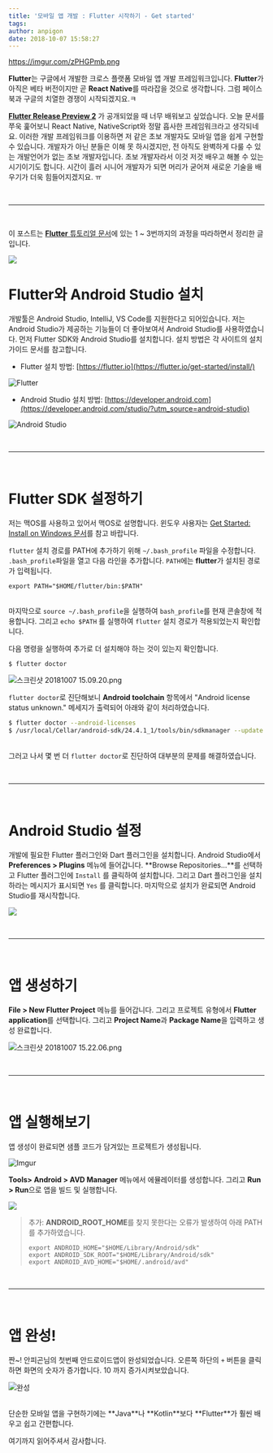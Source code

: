 ```yaml
---
title: '모바일 앱 개발 : Flutter 시작하기 - Get started'
tags:
author: anpigon
date: 2018-10-07 15:58:27
---
```


https://imgur.com/zPHGPmb.png

**Flutter**는 구글에서 개발한 크로스 플랫폼 모바일 앱 개발 프레임워크입니다. **Flutter**가 아직은 베타 버전이지만 곧 **React Native**를 따라잡을 것으로 생각합니다. 그럼 페이스북과 구글의 치열한 경쟁이 시작되겠지요.ㅋ

[**Flutter Release Preview 2**](https://developers.googleblog.com/2018/09/flutter-release-preview-2-pixel-perfect.html) 가 공개되었을 때 너무 배워보고 싶었습니다. 오늘 문서를 쭈욱 훑어보니 React Native, NativeScript와 정말 흡사한 프레임워크라고 생각되네요. 이러한 개발 프레임워크를 이용하면 저 같은 초보 개발자도 모바일 앱을 쉽게 구현할 수 있습니다. 개발자가 아닌 분들은 이해 못 하시겠지만, 전 아직도 완벽하게 다룰 수 있는 개발언어가 없는 초보 개발자입니다. 초보 개발자라서 이것 저것 배우고 해볼 수 있는 시기이기도 합니다. 시간이 흘러 시니어 개발자가 되면 머리가 굳어져 새로운 기술을 배우기가 더욱 힘들어지겠지요. ㅠ


<br><hr><br>

이 포스트는 [**Flutter** 튜토리얼 문서](https://flutter.io/get-started/)에 있는 1 ~ 3번까지의 과정을 따라하면서 정리한 글입니다.

![](https://steemitimages.com/250x0/https://imgur.com/9dJIRm2.png)
<br>

# Flutter와 Android Studio 설치

개발툴은 Android Studio, IntelliJ, VS Code를 지원한다고 되어있습니다. 저는 Android Studio가 제공하는 기능들이 더 좋아보여서 Android Studio를 사용하였습니다. 먼저 Flutter SDK와 Android Studio를 설치합니다. 설치 방법은 각 사이트의 설치 가이드 문서를 참고합니다.

- Flutter 설치 방법: [https://flutter.io](https://flutter.io/get-started/install/)

![Flutter](https://i.imgur.com/Q8iWTB4.jpg)

- Android Studio 설치 방법: [https://developer.android.com](https://developer.android.com/studio/?utm_source=android-studio)

![Android Studio](https://imgur.com/IEd5T0b.png)

<br><hr><br>

# Flutter SDK 설정하기

저는 맥OS를 사용하고 있어서 맥OS로 설명합니다. 윈도우 사용자는 [Get Started: Install on Windows 문서](https://flutter.io/setup-windows/)를 참고 바랍니다.

`flutter` 설치 경로를 PATH에 추가하기 위해 `~/.bash_profile` 파일을 수정합니다. `.bash_profile`파일을 열고 다음 라인을 추가합니다. `PATH`에는 **flutter**가 설치된 경로가 입력됩니다.

```
export PATH="$HOME/flutter/bin:$PATH"
```

<br>마지막으로 `source ~/.bash_profile`을 실행하여 `bash_profile`를 현재 콘솔창에 적용합니다. 그리고 `echo $PATH` 를 실행하여 `flutter` 설치 경로가 적용되었는지 확인합니다.

다음 명령을 실행하여 추가로 더 설치해야 하는 것이 있는지 확인합니다.

```
$ flutter doctor 
```

![스크린샷 20181007 15.09.20.png](https://files.steempeak.com/file/steempeak/anpigon/CLQZ4JOp-2018-10-0715.09.20.png)

`flutter doctor`로 진단해보니 **Android toolchain** 항목에서 "Android license status unknown." 메세지가 출력되어 아래와 같이 처리하였습니다.

```bash
$ flutter doctor --android-licenses
$ /usr/local/Cellar/android-sdk/24.4.1_1/tools/bin/sdkmanager --update
```

<br>그러고 나서 몇 번 더 `flutter doctor`로 진단하여 대부분의 문제를 해결하였습니다.

<br><hr><br>


# Android Studio 설정

개발에 필요한 Flutter 플러그인와 Dart 플러그인을 설치합니다. Android Studio에서 **Preferences > Plugins** 메뉴에 들어갑니다. **Browse Repositories...**를 선택하고 Flutter 플러그인에 `Install` 를 클릭하여 설치합니다. 그리고 Dart 플러그인을 설치하라는 메시지가 표시되면 `Yes` 를 클릭합니다. 마지막으로 설치가 완료되면 Android Studio를 재시작합니다.

![](https://imgur.com/9fiYvFx.png)

<br><hr><br>

# 앱 생성하기

**File > New Flutter Project** 메뉴를 들어갑니다. 그리고 프로젝트 유형에서 **Flutter application**를 선택합니다. 그리고 **Project Name**과 **Package Name**을 입력하고 생성 완료합니다.

![스크린샷 20181007 15.22.06.png](https://files.steempeak.com/file/steempeak/anpigon/L4cDB2ab-2018-10-0715.22.06.png)

<br><hr><br>

# 앱 실행해보기

앱 생성이 완료되면 샘플 코드가 담겨있는 프로젝트가 생성됩니다.

![Imgur](https://imgur.com/Tmafzfm.png)

**Tools> Android > AVD Manager** 메뉴에서 에뮬레이터를 생성합니다. 그리고 **Run > Run**으로 앱을 빌드 및 실행합니다.

![](https://imgur.com/KQWxmDw.png)

> 추가: **ANDROID_ROOT_HOME**를 찾지 못한다는 오류가 발생하여 아래 PATH 를 추가하였습니다.
> ```
> export ANDROID_HOME="$HOME/Library/Android/sdk"
> export ANDROID_SDK_ROOT="$HOME/Library/Android/sdk"
> export ANDROID_AVD_HOME="$HOME/.android/avd"
> ```

<br><hr><br>

# 앱 완성!

짠~! 안피곤님의 첫번째 안드로이드앱이 완성되었습니다. 오른쪽 하단의 `+` 버튼을 클릭하면 화면의 숫자가 증가합니다. 10 까지 증가시켜보았습니다.

![완성](https://steemitimages.com/300x0/https://files.steempeak.com/file/steempeak/anpigon/HSHJzZ3o-2018-10-0715.27.14.png)

<br>
단순한 모바일 앱을 구현하기에는 **Java**나 **Kotlin**보다 **Flutter**가 훨씬 배우고 쉽고 간편합니다.

여기까지 읽어주셔서 감사합니다.
